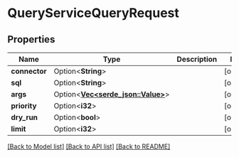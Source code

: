 # QueryServiceQueryRequest

## Properties

Name | Type | Description | Notes
------------ | ------------- | ------------- | -------------
**connector** | Option<**String**> |  | [optional]
**sql** | Option<**String**> |  | [optional]
**args** | Option<[**Vec<serde_json::Value>**](serde_json::Value.md)> |  | [optional]
**priority** | Option<**i32**> |  | [optional]
**dry_run** | Option<**bool**> |  | [optional]
**limit** | Option<**i32**> |  | [optional]

[[Back to Model list]](../README.md#documentation-for-models) [[Back to API list]](../README.md#documentation-for-api-endpoints) [[Back to README]](../README.md)


